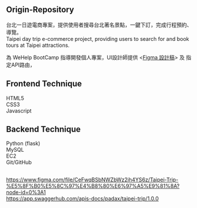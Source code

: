 ## Origin-Repository

台北一日遊電商專案，提供使用者搜尋台北著名景點，一鍵下訂，完成行程預約、導覽。  
Taipei day trip e-commerce project, providing users to search for and book tours at Taipei attractions.

為 WeHelp BootCamp 指導開發個人專案，UI設計師提供 <[Figma 設計稿](https://www.figma.com/file/CeFwqBSbNWZbWz2ih4YS6z/Taipei-Trip-%E5%8F%B0%E5%8C%97%E4%B8%80%E6%97%A5%E9%81%8A?node-id=0%3A1   )> 及 指定API路由，

## Frontend Technique
HTML5  
CSS3  
Javascript   

## Backend Technique
Python (flask)  
MySQL  
EC2  
Git/GitHub  

## 
https://www.figma.com/file/CeFwqBSbNWZbWz2ih4YS6z/Taipei-Trip-%E5%8F%B0%E5%8C%97%E4%B8%80%E6%97%A5%E9%81%8A?node-id=0%3A1   
https://app.swaggerhub.com/apis-docs/padax/taipei-trip/1.0.0
